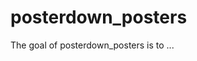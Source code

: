 
# posterdown_posters

<!-- badges: start -->
<!-- badges: end -->

The goal of posterdown_posters is to ...

